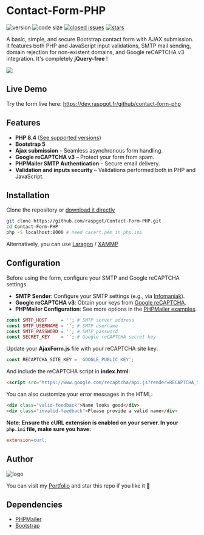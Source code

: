 # Contact-Form-PHP

![version](https://img.shields.io/badge/version-1.4.0-blue.svg) ![code size](https://img.shields.io/github/languages/code-size/raspgot/Contact-Form-PHP) [![closed issues](https://img.shields.io/github/issues-closed-raw/raspgot/Contact-Form-PHP)](https://github.com/raspgot/Contact-Form-PHP/issues?q=is%3Aissue+is%3Aclosed) [![stars](https://img.shields.io/github/stars/raspgot/Contact-Form-PHP?style=social)](https://github.com/raspgot/Contact-Form-PHP/stargazers)

A basic, simple, and secure Bootstrap contact form with AJAX submission. It features both PHP and JavaScript input validations, SMTP mail sending, domain rejection for non-existent domains, and Google reCAPTCHA v3 integration. It's completely **jQuery-free** !

![](https://dev.raspgot.fr/github/contact-form-php/gif_github_1.2.0.gif)

## Live Demo

Try the form live here: https://dev.raspgot.fr/github/contact-form-php

## Features

-   **PHP 8.4** ([See supported versions](https://www.php.net/supported-versions.php))
-   **Bootstrap 5**
-   **Ajax submission** – Seamless asynchronous form handling.
-   **Google reCAPTCHA v3** – Protect your form from spam.
-   **PHPMailer SMTP Authentication** – Secure email delivery.
-   **Validation and inputs security** – Validations performed both in PHP and JavaScript.

## Installation

Clone the repository or [download it directly](https://github.com/raspgot/Contact-Form-PHP/archive/master.zip)

```bash
git clone https://github.com/raspgot/Contact-Form-PHP.git
cd Contact-Form-PHP
php -S localhost:8000 # need cacert.pem in php.ini
```

Alternatively, you can use [Laragon](https://laragon.org) / [XAMMP](https://www.apachefriends.org)

## Configuration

Before using the form, configure your SMTP and Google reCAPTCHA settings.

-   **SMTP Sender**: Configure your SMTP settings (e.g., via [Infomaniak](https://www.infomaniak.com/fr/hebergement/web-et-mail/hebergement-mail)).
-   **Google reCAPTCHA v3**: Obtain your keys from [Google reCAPTCHA](https://www.google.com/recaptcha/intro/v3.html).
-   **PHPMailer Configuration**: See more options in the [PHPMailer examples](https://github.com/PHPMailer/PHPMailer/tree/master/examples).

```php
const SMTP_HOST     = ''; # SMTP server address
const SMTP_USERNAME = ''; # SMTP username
const SMTP_PASSWORD = ''; # SMTP password
const SECRET_KEY    = ''; # Google reCAPTCHA secret key
```

Update your **AjaxForm.js** file with your reCAPTCHA site key:

```javascript
const RECAPTCHA_SITE_KEY = 'GOOGLE_PUBLIC_KEY';
```

And include the reCAPTCHA script in **index.html**:

```html
<script src="https://www.google.com/recaptcha/api.js?render=RECAPTCHA_SITE_KEY"></script>
```

You can also customize your error messages in the HTML:

```html
<div class="valid-feedback">Name looks good</div>
<div class="invalid-feedback">Please provide a valid name</div>
```

**Note: Ensure the cURL extension is enabled on your server. In your `php.ini` file, make sure you have:**

```ini
extension=curl;
```

## Author

![logo](https://dev.raspgot.fr/github/contact-form-php/raspgot-blue.png)

You can visit my [Portfolio](https://raspgot.fr) and star this repo if you like it 🤖

## Dependencies

-   [PHPMailer](https://github.com/PHPMailer/PHPMailer)
-   [Bootstrap](https://github.com/twbs/bootstrap)

